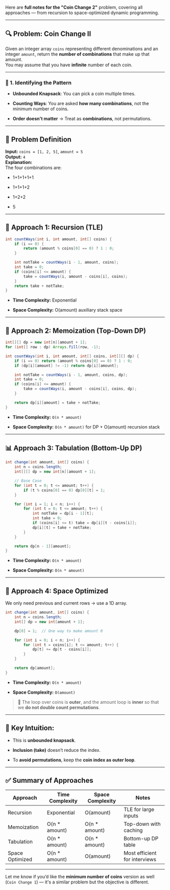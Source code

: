 Here are **full notes for the "Coin Change 2"** problem, covering all approaches — from recursion to space-optimized dynamic programming.

---

## 🔍 Problem: Coin Change II

Given an integer array `coins` representing different denominations and an integer `amount`, return the **number of combinations** that make up that amount.  
You may assume that you have **infinite** number of each coin.

---

### 🧠 1. Identifying the Pattern

- **Unbounded Knapsack**: You can pick a coin multiple times.
    
- **Counting Ways**: You are asked **how many combinations**, not the minimum number of coins.
    
- **Order doesn't matter** → Treat as **combinations**, not permutations.
    

---

## 🧱 Problem Definition

**Input:** `coins = [1, 2, 5]`, `amount = 5`  
**Output:** `4`  
**Explanation:**  
The four combinations are:

- 1+1+1+1+1
    
- 1+1+1+2
    
- 1+2+2
    
- 5
    

---

## 🔨 Approach 1: Recursion (TLE)

```java
int countWays(int i, int amount, int[] coins) {
    if (i == 0) {
        return (amount % coins[0] == 0) ? 1 : 0;
    }

    int notTake = countWays(i - 1, amount, coins);
    int take = 0;
    if (coins[i] <= amount) {
        take = countWays(i, amount - coins[i], coins);
    }
    return take + notTake;
}
```

- **Time Complexity:** Exponential
    
- **Space Complexity:** O(amount) auxiliary stack space
    

---

## 🧠 Approach 2: Memoization (Top-Down DP)

```java
int[][] dp = new int[n][amount + 1];
for (int[] row : dp) Arrays.fill(row, -1);

int countWays(int i, int amount, int[] coins, int[][] dp) {
    if (i == 0) return (amount % coins[0] == 0) ? 1 : 0;
    if (dp[i][amount] != -1) return dp[i][amount];

    int notTake = countWays(i - 1, amount, coins, dp);
    int take = 0;
    if (coins[i] <= amount) {
        take = countWays(i, amount - coins[i], coins, dp);
    }

    return dp[i][amount] = take + notTake;
}
```

- **Time Complexity:** `O(n * amount)`
    
- **Space Complexity:** `O(n * amount)` for DP + O(amount) recursion stack
    

---

## 📊 Approach 3: Tabulation (Bottom-Up DP)

```java
int change(int amount, int[] coins) {
    int n = coins.length;
    int[][] dp = new int[n][amount + 1];

    // Base Case
    for (int t = 0; t <= amount; t++) {
        if (t % coins[0] == 0) dp[0][t] = 1;
    }

    for (int i = 1; i < n; i++) {
        for (int t = 0; t <= amount; t++) {
            int notTake = dp[i - 1][t];
            int take = 0;
            if (coins[i] <= t) take = dp[i][t - coins[i]];
            dp[i][t] = take + notTake;
        }
    }

    return dp[n - 1][amount];
}
```

- **Time Complexity:** `O(n * amount)`
    
- **Space Complexity:** `O(n * amount)`
    

---

## 💾 Approach 4: Space Optimized

We only need previous and current rows → use a 1D array.

```java
int change(int amount, int[] coins) {
    int n = coins.length;
    int[] dp = new int[amount + 1];

    dp[0] = 1;  // One way to make amount 0

    for (int i = 0; i < n; i++) {
        for (int t = coins[i]; t <= amount; t++) {
            dp[t] += dp[t - coins[i]];
        }
    }

    return dp[amount];
}
```

- **Time Complexity:** `O(n * amount)`
    
- **Space Complexity:** `O(amount)`
    

> 🚨 The loop over coins is **outer**, and the amount loop is **inner** so that we **do not double count permutations**.

---

## 🧠 Key Intuition:

- This is **unbounded knapsack**.
    
- **Inclusion (take)** doesn’t reduce the index.
    
- To **avoid permutations**, keep the **coin index as outer loop**.
    

---

## ✅ Summary of Approaches

|Approach|Time Complexity|Space Complexity|Notes|
|---|---|---|---|
|Recursion|Exponential|O(amount)|TLE for large inputs|
|Memoization|O(n * amount)|O(n * amount)|Top-down with caching|
|Tabulation|O(n * amount)|O(n * amount)|Bottom-up DP table|
|Space Optimized|O(n * amount)|O(amount)|Most efficient for interviews|

---

Let me know if you’d like the **minimum number of coins** version as well (`Coin Change 1`) — it's a similar problem but the objective is different.